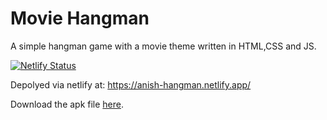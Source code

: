 # Movie Hangman

 A simple hangman game with a movie theme written in HTML,CSS and JS.

[![Netlify Status](https://api.netlify.com/api/v1/badges/1672916a-0ca0-4244-9da9-d42461fe3b7a/deploy-status)](https://app.netlify.com/sites/anish-hangman/deploys)

 Depolyed via netlify at: https://anish-hangman.netlify.app/

 Download the apk file [here](https://build.phonegap.com/apps/3805876/download/android/?qr_key=bef_KCxBGbvRHCy-GdiA).


